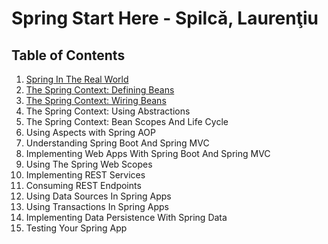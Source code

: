 # Spring Start Here - Spilcă, Laurenţiu

## Table of Contents
1. [Spring In The Real World](chapter-1.md)
2. [The Spring Context: Defining Beans](chapter-2.md)
3. [The Spring Context: Wiring Beans](chapter-3.md)
4. The Spring Context: Using Abstractions
5. The Spring Context: Bean Scopes And Life Cycle
6. Using Aspects with Spring AOP
7. Understanding Spring Boot And Spring MVC
8. Implementing Web Apps With Spring Boot And Spring MVC
9. Using The Spring Web Scopes
10. Implementing REST Services
11. Consuming REST Endpoints
12. Using Data Sources In Spring Apps
13. Using Transactions In Spring Apps
14. Implementing Data Persistence With Spring Data
15. Testing Your Spring App
